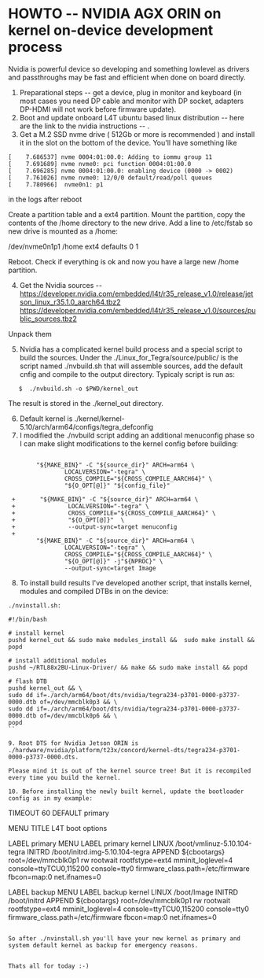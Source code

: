 # HOWTO -- NVIDIA AGX ORIN on kernel on-device development process


Nvidia is powerful device so developing and something lowlevel as drivers and passthroughs may be fast and efficient when done on board directly.


1. Preparational steps -- get a device, plug in monitor and keyboard (in most cases you need DP cable and monitor with DP socket, adapters DP-HDMI will not work before firmware update).
2. Boot and update onboard L4T ubuntu based linux distribution -- here are the link to the nvidia instructions -- .
3. Get a M.2 SSD nvme drive ( 512Gb or more is recommended ) and install it in the slot on the bottom of the device.
You'll have something like 
```
[    7.686537] nvme 0004:01:00.0: Adding to iommu group 11
[    7.691689] nvme nvme0: pci function 0004:01:00.0
[    7.696285] nvme 0004:01:00.0: enabling device (0000 -> 0002)
[    7.761026] nvme nvme0: 12/0/0 default/read/poll queues
[    7.780966]  nvme0n1: p1
```
in the logs after reboot

Create a partition table and a ext4 partition.
Mount the partition, copy the contents of the /home directory to the new drive.
Add a line to /etc/fstab so new drive is mounted as a /home:

/dev/nvme0n1p1 /home ext4 defaults 0 1

Reboot. 
Check if everything is ok and now you have a large new /home partition.

4. Get the Nvidia sources -- 	
https://developer.nvidia.com/embedded/l4t/r35_release_v1.0/release/jetson_linux_r35.1.0_aarch64.tbz2
https://developer.nvidia.com/embedded/l4t/r35_release_v1.0/sources/public_sources.tbz2

Unpack them

5. Nvidia has a complicated kernel build process and a special script to build the sources.
Under the ./Linux_for_Tegra/source/public/ is the script named ./nvbuild.sh that will assemble sources, add the default cnfig  and compile to the output directory.
Typicaly script is run as:
```
   $  ./nvbuild.sh -o $PWD/kernel_out
```
The result is stored in the ./kernel_out directory.

6. Default kernel is ./kernel/kernel-5.10/arch/arm64/configs/tegra_defconfig
7. I modified the ./nvbuild script adding an additional menuconfig phase so I can make slight modifications to the kernel config before  building:
```

        "${MAKE_BIN}" -C "${source_dir}" ARCH=arm64 \
                LOCALVERSION="-tegra" \
                CROSS_COMPILE="${CROSS_COMPILE_AARCH64}" \
                "${O_OPT[@]}" "${config_file}"

 +       "${MAKE_BIN}" -C "${source_dir}" ARCH=arm64 \
 +               LOCALVERSION="-tegra" \
 +               CROSS_COMPILE="${CROSS_COMPILE_AARCH64}" \
 +               "${O_OPT[@]}"  \
 +               --output-sync=target menuconfig
 +
        "${MAKE_BIN}" -C "${source_dir}" ARCH=arm64 \
                LOCALVERSION="-tegra" \
                CROSS_COMPILE="${CROSS_COMPILE_AARCH64}" \
                "${O_OPT[@]}" -j"${NPROC}" \
                --output-sync=target Image

```

8. To install build results I've developed another script, that installs kernel, modules and compiled DTBs in on the device:
```
./nvinstall.sh:

#!/bin/bash

# install kernel
pushd kernel_out && sudo make modules_install &&  sudo make install && popd

# install additional modules
pushd ~/RTL88x2BU-Linux-Driver/ && make && sudo make install && popd

# flash DTB
pushd kernel_out && \
sudo dd if=./arch/arm64/boot/dts/nvidia/tegra234-p3701-0000-p3737-0000.dtb of=/dev/mmcblk0p3 && \
sudo dd if=./arch/arm64/boot/dts/nvidia/tegra234-p3701-0000-p3737-0000.dtb of=/dev/mmcblk0p6 && \
popd
``

9. Root DTS for Nvidia Jetson ORIN is ./hardware/nvidia/platform/t23x/concord/kernel-dts/tegra234-p3701-0000-p3737-0000.dts. 

Please mind it is out of the kernel source tree! But it is recompiled every time you build the kernel.

10. Before installing the newly built kernel, update the bootloader config as in my example:
```
TIMEOUT 60
DEFAULT primary

MENU TITLE L4T boot options

LABEL primary
      MENU LABEL primary kernel
      LINUX /boot/vmlinuz-5.10.104-tegra
      INITRD /boot/initrd.img-5.10.104-tegra
      APPEND ${cbootargs} root=/dev/mmcblk0p1 rw rootwait rootfstype=ext4 mminit_loglevel=4 console=ttyTCU0,115200 console=tty0 firmware_class.path=/etc/firmware fbcon=map:0 net.ifnames=0 

 LABEL backup
    MENU LABEL backup kernel
    LINUX /boot/Image
    INITRD /boot/initrd
    APPEND ${cbootargs} root=/dev/mmcblk0p1 rw rootwait rootfstype=ext4 mminit_loglevel=4 console=ttyTCU0,115200 console=tty0 firmware_class.path=/etc/firmware fbcon=map:0 net.ifnames=0
```

So after ./nvinstall.sh you'll have your new kernel as primary and system default kernel as backup for emergency reasons.


Thats all for today :-)